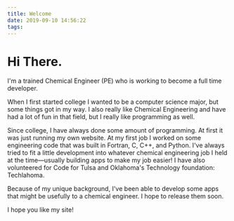 ```yaml
---
title: Welcome
date: 2019-09-10 14:56:22
tags:
---
```


# Hi There.

I'm a trained Chemical Engineer (PE) who is working to become a full time developer. 

When I first started college I wanted to be a computer science major, but some things got in my way. I also really like Chemical Engineering and have had a lot of fun in that field, but I really like programming as well.

Since college, I have always done some amount of programming. At first it was just running my own website. At my first job I worked on some engineering code that was built in Fortran, C, C++, and Python. I've always tried to fit a little development into whatever chemical engineering job I held at the time—usually building apps to make my job easier! I have also volunteered for Code for Tulsa and Oklahoma's Technology foundation: Techlahoma.

Because of my unique background, I've been able to develop some apps that might be usefully to a chemical engineer. I hope to release them soon.

I hope you like my site!